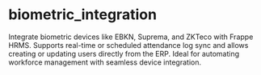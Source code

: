 # biometric_integration
Integrate biometric devices like EBKN, Suprema, and ZKTeco with Frappe HRMS. Supports real-time or scheduled attendance log sync and allows creating or updating users directly from the ERP. Ideal for automating workforce management with seamless device integration.
